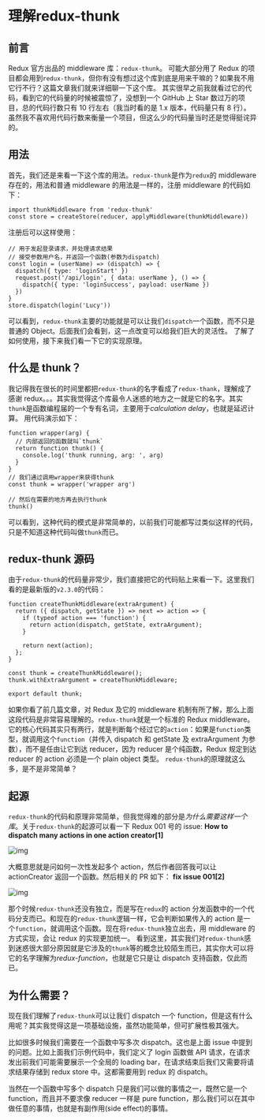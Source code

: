 # 理解redux-thunk

## **前言**

Redux 官方出品的 middleware 库：`redux-thunk`。
可能大部分用了 Redux 的项目都会用到`redux-thunk`，但你有没有想过这个库到底是用来干嘛的？如果我不用它行不行？这篇文章我们就来详细聊一下这个库。
其实很早之前我就看过它的代码，看到它的代码量的时候被震惊了，没想到一个 GitHub 上 Star 数过万的项目，总的代码行数只有 10 行左右（我当时看的是 1.x 版本，代码量只有 8 行）。虽然我不喜欢用代码行数来衡量一个项目，但这么少的代码量当时还是觉得挺诧异的。

## **用法**

首先，我们还是来看一下这个库的用法。`redux-thunk`是作为`redux`的 middleware 存在的，用法和普通 middleware 的用法是一样的，注册 middleware 的代码如下：

```text
import thunkMiddleware from 'redux-thunk'
const store = createStore(reducer, applyMiddleware(thunkMiddleware))
```

注册后可以这样使用：

```text
// 用于发起登录请求，并处理请求结果
// 接受参数用户名，并返回一个函数(参数为dispatch)
const login = (userName) => (dispatch) => {
  dispatch({ type: 'loginStart' })
  request.post('/api/login', { data: userName }, () => {
    dispatch({ type: 'loginSuccess', payload: userName })
  })
}
store.dispatch(login('Lucy'))
```

可以看到，`redux-thunk`主要的功能就是可以让我们`dispatch`一个函数，而不只是普通的 Object。后面我们会看到，这一点改变可以给我们巨大的灵活性。
了解了如何使用，接下来我们看一下它的实现原理。

## **什么是 thunk？**

我记得我在很长的时间里都把`redux-thunk`的名字看成了`redux-thank`，理解成了感谢 redux。。。其实我觉得这个库最令人迷惑的地方之一就是它的名字。其实`thunk`是函数编程届的一个专有名词，主要用于*calculation delay*，也就是延迟计算。
用代码演示如下：

```text
function wrapper(arg) {
  // 内部返回的函数就叫`thunk`
  return function thunk() {
    console.log('thunk running, arg: ', arg)
  }
}
// 我们通过调用wrapper来获得thunk
const thunk = wrapper('wrapper arg')

// 然后在需要的地方再去执行thunk
thunk()
```

可以看到，这种代码的模式是非常简单的，以前我们可能都写过类似这样的代码，只是不知道这种代码叫做`thunk`而已。

## **redux-thunk 源码**

由于`redux-thunk`的代码量非常少，我们直接把它的代码贴上来看一下。这里我们看的是最新版的`v2.3.0`的代码：

```text
function createThunkMiddleware(extraArgument) {
  return ({ dispatch, getState }) => next => action => {
    if (typeof action === 'function') {
      return action(dispatch, getState, extraArgument);
    }

    return next(action);
  };
}

const thunk = createThunkMiddleware();
thunk.withExtraArgument = createThunkMiddleware;

export default thunk;
```

如果你看了前几篇文章，对 Redux 及它的 middleware 机制有所了解，那么上面这段代码是非常容易理解的。`redux-thunk`就是一个标准的 Redux middleware。
它的核心代码其实只有两行，就是判断每个经过它的`action`：如果是`function`类型，就调用这个`function`（并传入 dispatch 和 getState 及 extraArgument 为参数），而不是任由让它到达 reducer，因为 reducer 是个纯函数，Redux 规定到达 reducer 的 action 必须是一个 plain object 类型。
`redux-thunk`的原理就这么多，是不是非常简单？

## **起源**

`redux-thunk`的代码和原理非常简单，但我觉得难的部分是*为什么需要这样一个库*。关于`redux-thunk`的起源可以看一下 Redux 001 号的 issue: **How to dispatch many actions in one action creator[1]**

![img](https://pic1.zhimg.com/80/v2-52f17996a5a169964e72ca85a8c78f80_720w.jpg)



大概意思就是问如何一次性发起多个 action，然后作者回答我可以让 actionCreator 返回一个函数。然后相关的 PR 如下： **fix issue 001[2]**

![img](https://pic1.zhimg.com/80/v2-489365aacbe0715ea638ac1863603b04_720w.jpg)

那个时候`redux-thunk`还没有独立，而是写在`redux`的 action 分发函数中的一个代码分支而已。和现在的`redux-thunk`逻辑一样，它会判断如果传入的 action 是一个`function`，就调用这个函数。现在将`redux-thunk`独立出去，用 middleware 的方式实现，会让 redux 的实现更加统一。
看到这里，其实我们对`redux-thunk`感到迷惑很大部分原因就是它涉及的`thunk`等的概念比较陌生而已，其实你大可以将它的名字理解为*redux-function*，也就是它只是让 dispatch 支持函数，仅此而已。

## **为什么需要？**

现在我们理解了`redux-thunk`可以让我们 dispatch 一个 function，但是这有什么用呢？其实我觉得这是一项基础设施，虽然功能简单，但可扩展性极其强大。

比如很多时候我们需要在一个函数中写多次 dispatch。这也是上面 issue 中提到的问题。比如上面我们示例代码中，我们定义了 login 函数做 API 请求，在请求发出前我们可能需要展示一个全局的 loading bar，在请求结束后我们又需要将请求结果存储到 redux store 中。这都需要用到 redux 的 dispatch。

当然在一个函数中写多个 dispatch 只是我们可以做的事情之一，既然它是一个 function，而且并不要求像 reducer 一样是 pure function，那么我们可以在其中做任意的事情，也就是有副作用(side effect)的事情。